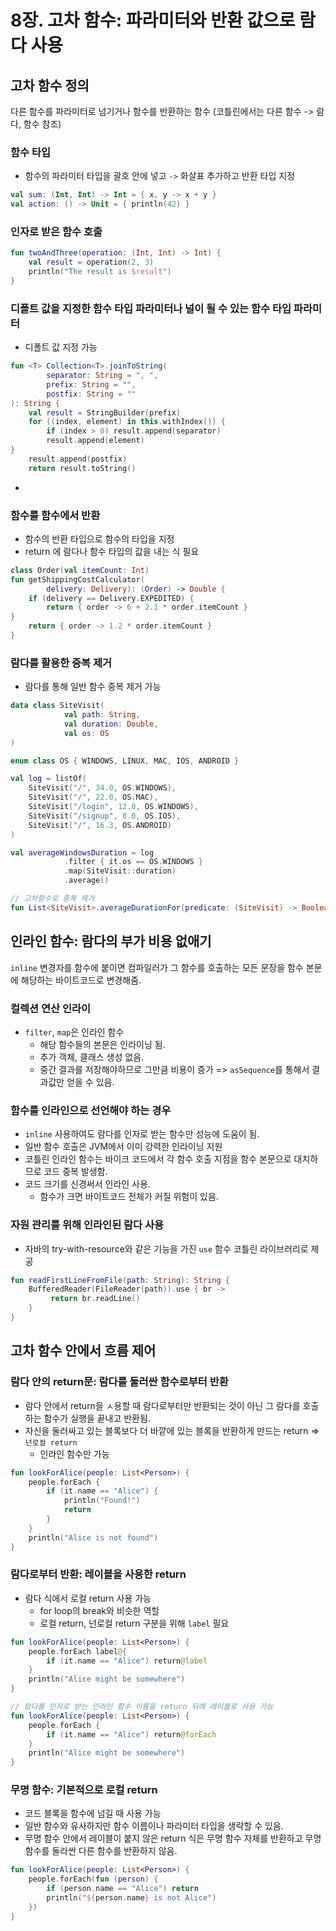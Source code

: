 # 8장. 고차 함수: 파라미터와 반환 값으로 람다 사용

## 고차 함수 정의
다른 함수를 파라미터로 넘기거나 함수를 반환하는 함수
(코틀린에서는 다른 함수 -> 람다, 함수 참조)

### 함수 타입
- 함수의 파라미터 타입을 괄호 안에 넣고 `->` 화살표 추가하고 반환 타입 지정

```Kotlin
val sum: (Int, Int) -> Int = { x, y -> x + y }
val action: () -> Unit = { println(42) }
```

### 인자로 받은 함수 호출
```Kotlin
fun twoAndThree(operation: (Int, Int) -> Int) {
    val result = operation(2, 3)
    println("The result is $result")
}
```

### 디폴트 값을 지정한 함수 타입 파라미터나 널이 될 수 있는 함수 타입 파라미터
- 디폴트 값 지정 가능
```Kotlin
fun <T> Collection<T>.joinToString(
        separator: String = ", ",
        prefix: String = "",
        postfix: String = ""
): String {
    val result = StringBuilder(prefix)
    for ((index, element) in this.withIndex()) {
        if (index > 0) result.append(separator)
        result.append(element)
}
    result.append(postfix)
    return result.toString()
```
- 

### 함수를 함수에서 반환
- 함수의 반환 타입으로 함수의 타입을 지정
- return 에 람다나 함수 타입의 값을 내는 식 필요

```Kotlin
class Order(val itemCount: Int)
fun getShippingCostCalculator(
        delivery: Delivery): (Order) -> Double {
    if (delivery == Delivery.EXPEDITED) {
        return { order -> 6 + 2.1 * order.itemCount }
}
    return { order -> 1.2 * order.itemCount }
}
```

### 람다를 활용한 중복 제거
- 람다를 통해 일반 함수 중복 제거 가능

```Kotlin
data class SiteVisit(
            val path: String,
            val duration: Double,
            val os: OS
)

enum class OS { WINDOWS, LINUX, MAC, IOS, ANDROID }

val log = listOf(
    SiteVisit("/", 34.0, OS.WINDOWS),
    SiteVisit("/", 22.0, OS.MAC),
    SiteVisit("/login", 12.0, OS.WINDOWS),
    SiteVisit("/signup", 8.0, OS.IOS),
    SiteVisit("/", 16.3, OS.ANDROID)
)

val averageWindowsDuration = log
            .filter { it.os == OS.WINDOWS }
            .map(SiteVisit::duration)
            .average()

// 고차함수로 중복 제거
fun List<SiteVisit>.averageDurationFor(predicate: (SiteVisit) -> Boolean) = filter(predicate).map(SiteVisit::duration).average()
```

## 인라인 함수: 람다의 부가 비용 없애기
`inline` 변경자를 함수에 붙이면 컴파일러가 그 함수를 호출하는 모든 문장을 함수 본문에 해당하는 바이트코드로 변경해줌.

### 컬렉션 연산 인라이
- `filter`, `map`은 인라인 함수
    - 해당 함수들의 본문은 인라이닝 됨.
    - 추가 객체, 클래스 생성 없음.
    - 중간 결과를 저장해야하므로 그만큼 비용이 증가 => `asSequence`를 통해서 결과값만 얻을 수 있음.

### 함수를 인라인으로 선언해야 하는 경우
- `inline` 사용하여도 람다를 인자로 받는 함수만 성능에 도움이 됨.
- 일반 함수 호출은 JVM에서 이미 강력한 인라이닝 지원
- 코틀린 인라인 함수는 바이크 코드에서 각 함수 호출 지점을 함수 본문으로 대치하므로 코드 중복 발생함.
- 코드 크기를 신경써서 인라인 사용.
    - 함수가 크면 바이트코드 전체가 커질 위험이 있음.

### 자원 관리를 위해 인라인된 람다 사용
- 자바의 try-with-resource와 같은 기능을 가진 `use` 함수 코틀린 라이브러리로 제공
```Kotlin
fun readFirstLineFromFile(path: String): String {
    BufferedReader(FileReader(path)).use { br ->
         return br.readLine()
    }
}
```

## 고차 함수 안에서 흐름 제어

### 람다 안의 return문: 람다를 둘러싼 함수로부터 반환
- 람다 안에서 return을 ㅅ용할 때 람다로부터만 반환되는 것이 아닌 그 람다를 호출하는 함수가 실행을 끝내고 반환됨.
- 자신을 둘러싸고 있는 블록보다 더 바깥에 있는 블록을 반환하게 만드는 return => `넌로컬 return`
    - 인라인 함수만 가능
```Kotlin
fun lookForAlice(people: List<Person>) {
    people.forEach {
        if (it.name == "Alice") {
            println("Found!")
            return
        }
    }
    println("Alice is not found")
}
```

### 람다로부터 반환: 레이블을 사용한 return
- 람다 식에서 로컬 return 사용 가능
    - for loop의 break와 비슷한 역할
    - 로컬 return, 넌로컬 return 구분을 위해 `label` 필요
```Kotlin
fun lookForAlice(people: List<Person>) {
    people.forEach label@{
        if (it.name == "Alice") return@label
    }
    println("Alice might be somewhere")
}

// 람다를 인자로 받는 인라인 함수 이름을 return 뒤에 레이블로 사용 가능
fun lookForAlice(people: List<Person>) {
    people.forEach {
        if (it.name == "Alice") return@forEach
    }
    println("Alice might be somewhere")
}
```

### 무명 함수: 기본적으로 로컬 return
- 코드 블록을 함수에 넘길 때 사용 가능
- 일반 함수와 유사하지만 함수 이름이나 파라미터 타입을 생략할 수 있음.
- 무명 함수 안에서 레이블이 붙지 않은 return 식은 무명 함수 자체를 반환하고 무명 함수를 둘라싼 다른 함수를 반환하지 않음.
```Kotlin
fun lookForAlice(people: List<Person>) {
    people.forEach(fun (person) {
        if (person.name == "Alice") return
        println("${person.name} is not Alice")
    })
}
```